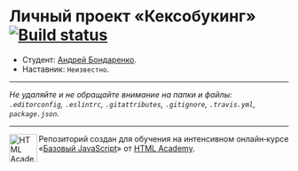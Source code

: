 # Личный проект «Кексобукинг» [![Build status][travis-image]][travis-url]

* Студент: [Андрей Бондаренко](https://up.htmlacademy.ru/javascript/10/user/400153).
* Наставник: `Неизвестно`.

---

_Не удаляйте и не обращайте внимание на папки и файлы:_<br>
_`.editorconfig`, `.eslintrc`, `.gitattributes`, `.gitignore`, `.travis.yml`, `package.json`._

---

<a href="https://htmlacademy.ru/intensive/javascript"><img align="left" width="50" height="50" title="HTML Academy" src="https://up.htmlacademy.ru/static/img/intensive/javascript/logo-for-github.svg"></a>

Репозиторий создан для обучения на интенсивном онлайн‑курсе «[Базовый JavaScript](https://htmlacademy.ru/intensive/javascript)» от [HTML Academy](https://htmlacademy.ru).

[travis-image]: https://travis-ci.org/htmlacademy-javascript/400153-keksobooking.svg?branch=master
[travis-url]: https://travis-ci.org/htmlacademy-javascript/400153-keksobooking
